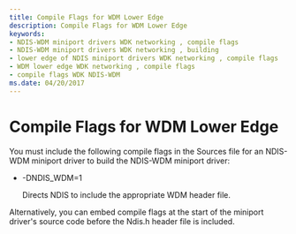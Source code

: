 ```yaml
---
title: Compile Flags for WDM Lower Edge
description: Compile Flags for WDM Lower Edge
keywords:
- NDIS-WDM miniport drivers WDK networking , compile flags
- NDIS-WDM miniport drivers WDK networking , building
- lower edge of NDIS miniport drivers WDK networking , compile flags
- WDM lower edge WDK networking , compile flags
- compile flags WDK NDIS-WDM
ms.date: 04/20/2017
---
```


# Compile Flags for WDM Lower Edge





You must include the following compile flags in the Sources file for an NDIS-WDM miniport driver to build the NDIS-WDM miniport driver:

-   -DNDIS\_WDM=1

    Directs NDIS to include the appropriate WDM header file.

Alternatively, you can embed compile flags at the start of the miniport driver's source code before the Ndis.h header file is included.

 

 





